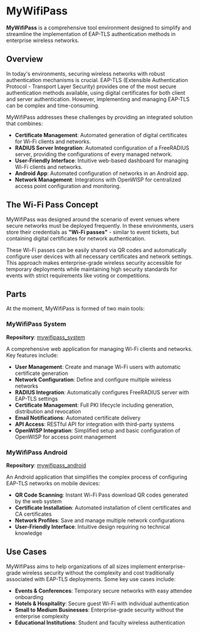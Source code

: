# MyWifiPass

**MyWifiPass** is a comprehensive tool environment designed to simplify and streamline the implementation of EAP-TLS authentication methods in enterprise wireless networks.

## Overview

In today's environments, securing wireless networks with robust authentication mechanisms is crucial. EAP-TLS (Extensible Authentication Protocol - Transport Layer Security) provides one of the most secure authentication methods available, using digital certificates for both client and server authentication. However, implementing and managing EAP-TLS can be complex and time-consuming.

MyWifiPass addresses these challenges by providing an integrated solution that combines:
- **Certificate Management**: Automated generation of digital certificates for Wi-Fi clients and networks.
- **RADIUS Server Integration**: Automated configuration of a FreeRADIUS server, providing the configurations of every managed network.
- **User-Friendly Interface**: Intuitive web-based dashboard for managing Wi-Fi clients and networks.
- **Android App**: Automated configuration of networks in an Android app. 
- **Network Management**: Integrations with OpenWISP for centralized access point configuration and monitoring.

## The Wi-Fi Pass Concept

MyWifiPass was designed around the scenario of event venues where secure networks must be deployed frequently. In these environments, users store their credentials as **"Wi-Fi passes"** - similar to event tickets, but containing digital certificates for network authentication.

These Wi-Fi passes can be easily shared via QR codes and automatically configure user devices with all necessary certificates and network settings. This approach makes enterprise-grade wireless security accessible for temporary deployments while maintaining high security standards for events with strict requirements like voting or competitions.

## Parts 

At the moment, MyWifiPass is formed of two main tools:

### MyWifiPass System
**Repository**: [mywifipass_system](https://github.com/Pablodiz/mywifipass_system)


A comprehensive web application for managing Wi-Fi clients and networks. Key features include:
- **User Management**: Create and manage Wi-Fi users with automatic certificate generation
- **Network Configuration**: Define and configure multiple wireless networks 
- **RADIUS Integration**: Automatically configures FreeRADIUS server with EAP-TLS settings
- **Certificate Management**: Full PKI lifecycle including generation, distribution and revocation
- **Email Notifications**: Automated certificate delivery
- **API Access**: RESTful API for integration with third-party systems
- **OpenWISP Integration**: Simplified setup and basic configuration of OpenWISP for access point management


### MyWifiPass Android
**Repository**: [mywifipass_android](https://github.com/Pablodiz/mywifipass_android)

An Android application that simplifies the complex process of configuring EAP-TLS networks on mobile devices:
- **QR Code Scanning**: Instant Wi-Fi Pass download QR codes generated by the web system
- **Certificate Installation**: Automated installation of client certificates and CA certificates
- **Network Profiles**: Save and manage multiple network configurations
- **User-Friendly Interface**: Intuitive design requiring no technical knowledge

## Use Cases

MyWifiPass aims to help organizations of all sizes implement enterprise-grade wireless security without the complexity and cost traditionally associated with EAP-TLS deployments. Some key use cases include:

- **Events & Conferences**: Temporary secure networks with easy attendee onboarding
- **Hotels & Hospitality**: Secure guest Wi-Fi with individual authentication  
- **Small to Medium Businesses**: Enterprise-grade security without the enterprise complexity
- **Educational Institutions**: Student and faculty wireless authentication

